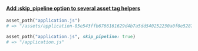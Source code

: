 #### [Add :skip_pipeline option to several asset tag helpers](https://github.com/rails/rails/pull/26226)

```ruby
asset_path("application.js")
# => "/assets/application-85e543ffb6766161629d4b7a5dd540252230a0f0e5287de6701be45c52d107de.js"

asset_path("application.js", skip_pipeline: true)
# => "/application.js"
```
